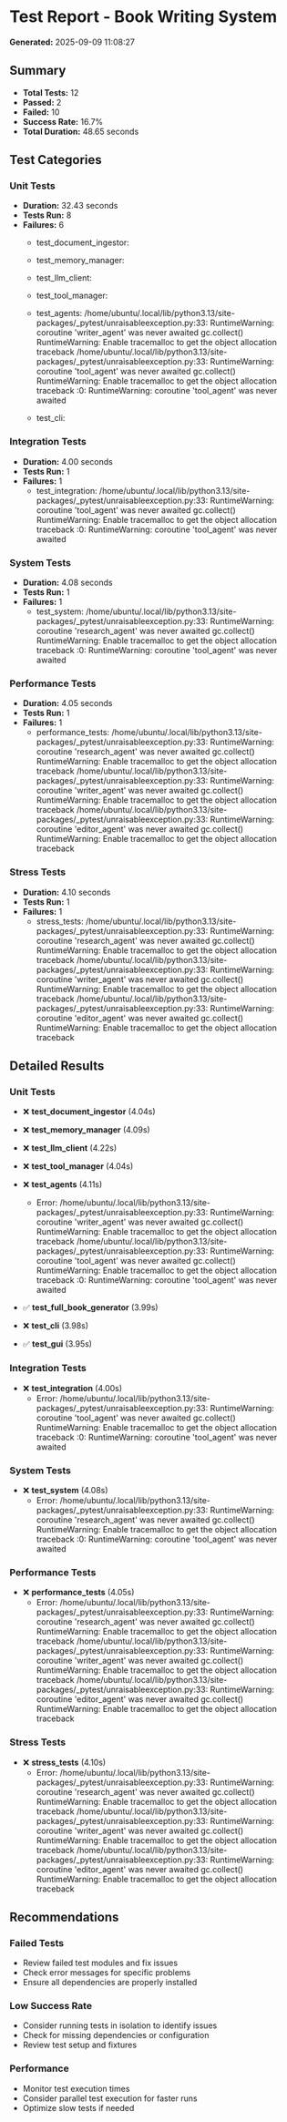 # Test Report - Book Writing System

**Generated:** 2025-09-09 11:08:27

## Summary

- **Total Tests:** 12
- **Passed:** 2
- **Failed:** 10
- **Success Rate:** 16.7%
- **Total Duration:** 48.65 seconds

## Test Categories

### Unit Tests

- **Duration:** 32.43 seconds
- **Tests Run:** 8
- **Failures:** 6
  - test_document_ingestor: 
  - test_memory_manager: 
  - test_llm_client: 
  - test_tool_manager: 
  - test_agents: /home/ubuntu/.local/lib/python3.13/site-packages/_pytest/unraisableexception.py:33: RuntimeWarning: coroutine 'writer_agent' was never awaited
  gc.collect()
RuntimeWarning: Enable tracemalloc to get the object allocation traceback
/home/ubuntu/.local/lib/python3.13/site-packages/_pytest/unraisableexception.py:33: RuntimeWarning: coroutine 'tool_agent' was never awaited
  gc.collect()
RuntimeWarning: Enable tracemalloc to get the object allocation traceback
<sys>:0: RuntimeWarning: coroutine 'tool_agent' was never awaited

  - test_cli: 

### Integration Tests

- **Duration:** 4.00 seconds
- **Tests Run:** 1
- **Failures:** 1
  - test_integration: /home/ubuntu/.local/lib/python3.13/site-packages/_pytest/unraisableexception.py:33: RuntimeWarning: coroutine 'tool_agent' was never awaited
  gc.collect()
RuntimeWarning: Enable tracemalloc to get the object allocation traceback
<sys>:0: RuntimeWarning: coroutine 'tool_agent' was never awaited


### System Tests

- **Duration:** 4.08 seconds
- **Tests Run:** 1
- **Failures:** 1
  - test_system: /home/ubuntu/.local/lib/python3.13/site-packages/_pytest/unraisableexception.py:33: RuntimeWarning: coroutine 'research_agent' was never awaited
  gc.collect()
RuntimeWarning: Enable tracemalloc to get the object allocation traceback
<sys>:0: RuntimeWarning: coroutine 'tool_agent' was never awaited


### Performance Tests

- **Duration:** 4.05 seconds
- **Tests Run:** 1
- **Failures:** 1
  - performance_tests: /home/ubuntu/.local/lib/python3.13/site-packages/_pytest/unraisableexception.py:33: RuntimeWarning: coroutine 'research_agent' was never awaited
  gc.collect()
RuntimeWarning: Enable tracemalloc to get the object allocation traceback
/home/ubuntu/.local/lib/python3.13/site-packages/_pytest/unraisableexception.py:33: RuntimeWarning: coroutine 'writer_agent' was never awaited
  gc.collect()
RuntimeWarning: Enable tracemalloc to get the object allocation traceback
/home/ubuntu/.local/lib/python3.13/site-packages/_pytest/unraisableexception.py:33: RuntimeWarning: coroutine 'editor_agent' was never awaited
  gc.collect()
RuntimeWarning: Enable tracemalloc to get the object allocation traceback


### Stress Tests

- **Duration:** 4.10 seconds
- **Tests Run:** 1
- **Failures:** 1
  - stress_tests: /home/ubuntu/.local/lib/python3.13/site-packages/_pytest/unraisableexception.py:33: RuntimeWarning: coroutine 'research_agent' was never awaited
  gc.collect()
RuntimeWarning: Enable tracemalloc to get the object allocation traceback
/home/ubuntu/.local/lib/python3.13/site-packages/_pytest/unraisableexception.py:33: RuntimeWarning: coroutine 'writer_agent' was never awaited
  gc.collect()
RuntimeWarning: Enable tracemalloc to get the object allocation traceback
/home/ubuntu/.local/lib/python3.13/site-packages/_pytest/unraisableexception.py:33: RuntimeWarning: coroutine 'editor_agent' was never awaited
  gc.collect()
RuntimeWarning: Enable tracemalloc to get the object allocation traceback


## Detailed Results

### Unit Tests

- ❌ **test_document_ingestor** (4.04s)
- ❌ **test_memory_manager** (4.09s)
- ❌ **test_llm_client** (4.22s)
- ❌ **test_tool_manager** (4.04s)
- ❌ **test_agents** (4.11s)
  - Error: /home/ubuntu/.local/lib/python3.13/site-packages/_pytest/unraisableexception.py:33: RuntimeWarning: coroutine 'writer_agent' was never awaited
  gc.collect()
RuntimeWarning: Enable tracemalloc to get the object allocation traceback
/home/ubuntu/.local/lib/python3.13/site-packages/_pytest/unraisableexception.py:33: RuntimeWarning: coroutine 'tool_agent' was never awaited
  gc.collect()
RuntimeWarning: Enable tracemalloc to get the object allocation traceback
<sys>:0: RuntimeWarning: coroutine 'tool_agent' was never awaited

- ✅ **test_full_book_generator** (3.99s)
- ❌ **test_cli** (3.98s)
- ✅ **test_gui** (3.95s)

### Integration Tests

- ❌ **test_integration** (4.00s)
  - Error: /home/ubuntu/.local/lib/python3.13/site-packages/_pytest/unraisableexception.py:33: RuntimeWarning: coroutine 'tool_agent' was never awaited
  gc.collect()
RuntimeWarning: Enable tracemalloc to get the object allocation traceback
<sys>:0: RuntimeWarning: coroutine 'tool_agent' was never awaited


### System Tests

- ❌ **test_system** (4.08s)
  - Error: /home/ubuntu/.local/lib/python3.13/site-packages/_pytest/unraisableexception.py:33: RuntimeWarning: coroutine 'research_agent' was never awaited
  gc.collect()
RuntimeWarning: Enable tracemalloc to get the object allocation traceback
<sys>:0: RuntimeWarning: coroutine 'tool_agent' was never awaited


### Performance Tests

- ❌ **performance_tests** (4.05s)
  - Error: /home/ubuntu/.local/lib/python3.13/site-packages/_pytest/unraisableexception.py:33: RuntimeWarning: coroutine 'research_agent' was never awaited
  gc.collect()
RuntimeWarning: Enable tracemalloc to get the object allocation traceback
/home/ubuntu/.local/lib/python3.13/site-packages/_pytest/unraisableexception.py:33: RuntimeWarning: coroutine 'writer_agent' was never awaited
  gc.collect()
RuntimeWarning: Enable tracemalloc to get the object allocation traceback
/home/ubuntu/.local/lib/python3.13/site-packages/_pytest/unraisableexception.py:33: RuntimeWarning: coroutine 'editor_agent' was never awaited
  gc.collect()
RuntimeWarning: Enable tracemalloc to get the object allocation traceback


### Stress Tests

- ❌ **stress_tests** (4.10s)
  - Error: /home/ubuntu/.local/lib/python3.13/site-packages/_pytest/unraisableexception.py:33: RuntimeWarning: coroutine 'research_agent' was never awaited
  gc.collect()
RuntimeWarning: Enable tracemalloc to get the object allocation traceback
/home/ubuntu/.local/lib/python3.13/site-packages/_pytest/unraisableexception.py:33: RuntimeWarning: coroutine 'writer_agent' was never awaited
  gc.collect()
RuntimeWarning: Enable tracemalloc to get the object allocation traceback
/home/ubuntu/.local/lib/python3.13/site-packages/_pytest/unraisableexception.py:33: RuntimeWarning: coroutine 'editor_agent' was never awaited
  gc.collect()
RuntimeWarning: Enable tracemalloc to get the object allocation traceback


## Recommendations

### Failed Tests
- Review failed test modules and fix issues
- Check error messages for specific problems
- Ensure all dependencies are properly installed

### Low Success Rate
- Consider running tests in isolation to identify issues
- Check for missing dependencies or configuration
- Review test setup and fixtures

### Performance
- Monitor test execution times
- Consider parallel test execution for faster runs
- Optimize slow tests if needed


